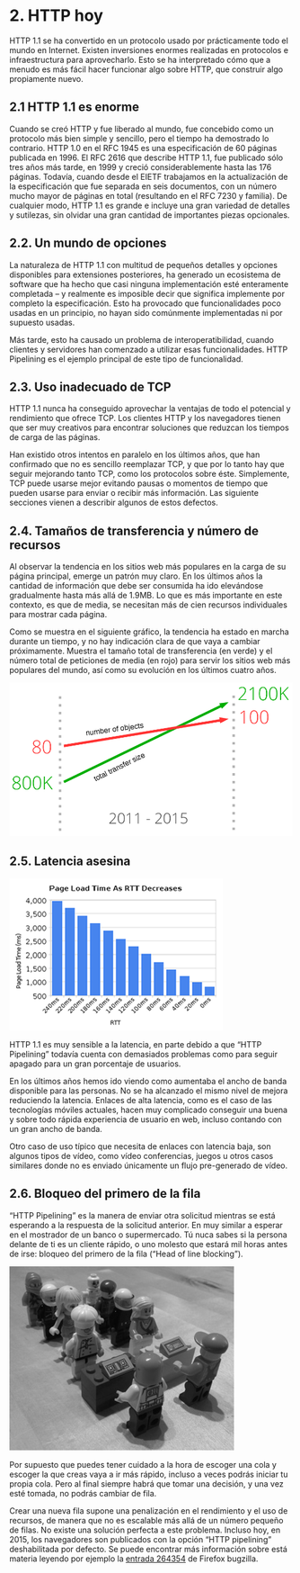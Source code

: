# 2. HTTP hoy

HTTP 1.1 se ha convertido en un protocolo usado por prácticamente todo el mundo en Internet. Existen inversiones enormes realizadas en protocolos e infraestructura para aprovecharlo. Esto se ha interpretado cómo que a menudo es más fácil hacer funcionar algo sobre HTTP, que construir algo propiamente nuevo.

## 2.1 HTTP 1.1 es enorme

Cuando se creó HTTP y fue liberado al mundo, fue concebido como un protocolo más bien simple y sencillo, pero el tiempo ha demostrado lo contrario. HTTP 1.0 en el RFC 1945 es una especificación de 60 páginas publicada en 1996. El RFC 2616 que describe HTTP 1.1, fue publicado sólo tres años más tarde, en 1999 y creció considerablemente hasta las 176 páginas. Todavía, cuando desde el EIETF trabajamos en la actualización de la especificación que fue separada en seis documentos, con un número mucho mayor de páginas en total \(resultando en el RFC 7230 y familia\). De cualquier modo, HTTP 1.1 es grande e incluye una gran variedad de detalles y sutilezas, sin olvidar una gran cantidad de importantes piezas opcionales.

## 2.2. Un mundo de opciones

La naturaleza de HTTP 1.1 con multitud de pequeños detalles y opciones disponibles para extensiones posteriores, ha generado un ecosistema de software que ha hecho que casi ninguna implementación esté enteramente completada – y realmente es imposible decir que significa implemente por completo la especificación. Esto ha provocado que funcionalidades poco usadas en un principio, no hayan sido comúnmente implementadas ni por supuesto usadas.

Más tarde, esto ha causado un problema de interoperatibilidad, cuando clientes y servidores han comenzado a utilizar esas funcionalidades. HTTP Pipelining es el ejemplo principal de este tipo de funcionalidad.

## 2.3. Uso inadecuado de TCP

HTTP 1.1 nunca ha conseguido aprovechar la ventajas de todo el potencial y rendimiento que ofrece TCP. Los clientes HTTP y los navegadores tienen que ser muy creativos para encontrar soluciones que reduzcan los tiempos de carga de las páginas.

Han existido otros intentos en paralelo en los últimos años, que han confirmado que no es sencillo reemplazar TCP, y que por lo tanto hay que seguir mejorando tanto TCP, como los protocolos sobre éste. Simplemente, TCP puede usarse mejor evitando pausas o momentos de tiempo que pueden usarse para enviar o recibir más información. Las siguiente secciones vienen a describir algunos de estos defectos.

## 2.4. Tamaños de transferencia y número de recursos

Al observar la tendencia en los sitios web más populares en la carga de su página principal, emerge un patrón muy claro. En los últimos años la cantidad de información que debe ser consumida ha ido elevándose gradualmente hasta más allá de 1.9MB. Lo que es más importante en este contexto, es que de media, se necesitan más de cien recursos individuales para mostrar cada página.

Como se muestra en el siguiente gráfico, la tendencia ha estado en marcha durante un tiempo, y no hay indicación clara de que vaya a cambiar próximamente. Muestra el tamaño total de transferencia \(en verde\) y el número total de peticiones de media \(en rojo\) para servir los sitios web más populares del mundo, así como su evolución en los últimos cuatro años.

![transfer size growth](https://raw.githubusercontent.com/bagder/http2-explained/master/images/transfer-size-growth.png)

## 2.5. Latencia asesina

![](https://raw.githubusercontent.com/bagder/http2-explained/master/images/page-load-time-rtt-decreases.png)

HTTP 1.1 es muy sensible a la latencia, en parte debido a que “HTTP Pipelining” todavía cuenta con demasiados problemas como para seguir apagado para un gran porcentaje de usuarios.

En los últimos años hemos ido viendo como aumentaba el ancho de banda disponible para las personas. No se ha alcanzado el mismo nivel de mejora reduciendo la latencia. Enlaces de alta latencia, como es el caso de las tecnologías móviles actuales, hacen muy complicado conseguir una buena y sobre todo rápida experiencia de usuario en web, incluso contando con un gran ancho de banda.

Otro caso de uso típico que necesita de enlaces con latencia baja, son algunos tipos de vídeo, como vídeo conferencias, juegos u otros casos similares donde no es enviado únicamente un flujo pre-generado de vídeo.

## 2.6. Bloqueo del primero de la fila

“HTTP Pipelining” es la manera de enviar otra solicitud mientras se está esperando a la respuesta de la solicitud anterior. En muy similar a esperar en el mostrador de un banco o supermercado. Tú nuca sabes si la persona delante de ti es un cliente rápido, o uno molesto que estará mil horas antes de irse: bloqueo del primero de la fila \(“Head of line blocking”\).

![](https://raw.githubusercontent.com/bagder/http2-explained/master/images/head-of-line-blocking.jpg)

Por supuesto que puedes tener cuidado a la hora de escoger una cola y escoger la que creas vaya a ir más rápido, incluso a veces podrás iniciar tu propia cola. Pero al final siempre habrá que tomar una decisión, y una vez esté tomada, no podrás cambiar de fila.

Crear una nueva fila supone una penalización en el rendimiento y el uso de recursos, de manera que no es escalable más allá de un número pequeño de filas. No existe una solución perfecta a este problema. Incluso hoy, en 2015, los navegadores son publicados con la opción “HTTP pipelining” deshabilitada por defecto. Se puede encontrar más información sobre está materia leyendo por ejemplo la [entrada 264354](https://bugzilla.mozilla.org/show_bug.cgi?id=264354) de Firefox bugzilla.

